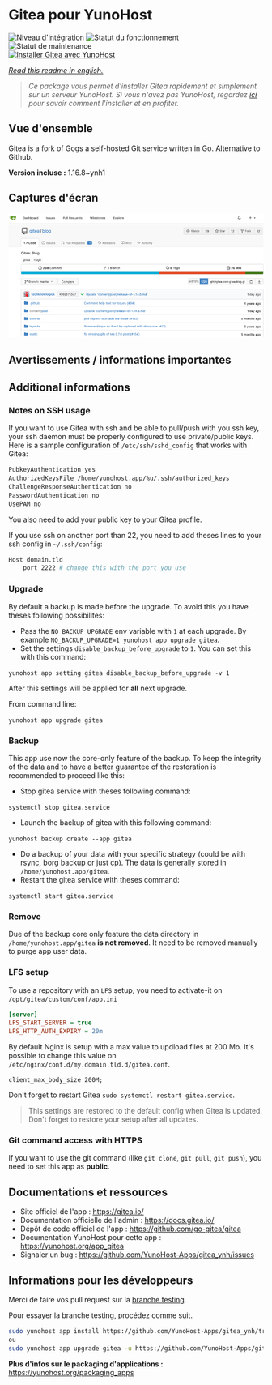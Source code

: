 <!--
N.B.: This README was automatically generated by https://github.com/YunoHost/apps/tree/master/tools/README-generator
It shall NOT be edited by hand.
-->

# Gitea pour YunoHost

[![Niveau d'intégration](https://dash.yunohost.org/integration/gitea.svg)](https://dash.yunohost.org/appci/app/gitea) ![Statut du fonctionnement](https://ci-apps.yunohost.org/ci/badges/gitea.status.svg) ![Statut de maintenance](https://ci-apps.yunohost.org/ci/badges/gitea.maintain.svg)  
[![Installer Gitea avec YunoHost](https://install-app.yunohost.org/install-with-yunohost.svg)](https://install-app.yunohost.org/?app=gitea)

*[Read this readme in english.](./README.md)*

> *Ce package vous permet d'installer Gitea rapidement et simplement sur un serveur YunoHost.
Si vous n'avez pas YunoHost, regardez [ici](https://yunohost.org/#/install) pour savoir comment l'installer et en profiter.*

## Vue d'ensemble

Gitea is a fork of Gogs a self-hosted Git service written in Go. Alternative to Github.


**Version incluse :** 1.16.8~ynh1

## Captures d'écran

![Capture d'écran de Gitea](./doc/screenshots/screenshot.png)

## Avertissements / informations importantes

Additional informations
-----------------------

### Notes on SSH usage

If you want to use Gitea with ssh and be able to pull/push with you ssh key, your ssh daemon must be properly configured to use private/public keys. Here is a sample configuration of `/etc/ssh/sshd_config` that works with Gitea:

```bash
PubkeyAuthentication yes
AuthorizedKeysFile /home/yunohost.app/%u/.ssh/authorized_keys
ChallengeResponseAuthentication no
PasswordAuthentication no
UsePAM no
```

You also need to add your public key to your Gitea profile.

If you use ssh on another port than 22, you need to add theses lines to your ssh config in `~/.ssh/config`:

```bash
Host domain.tld
    port 2222 # change this with the port you use
```

### Upgrade

By default a backup is made before the upgrade. To avoid this you have theses following possibilites:
- Pass the `NO_BACKUP_UPGRADE` env variable with `1` at each upgrade. By example `NO_BACKUP_UPGRADE=1 yunohost app upgrade gitea`.
- Set the settings `disable_backup_before_upgrade` to `1`. You can set this with this command:

`yunohost app setting gitea disable_backup_before_upgrade -v 1`

After this settings will be applied for **all** next upgrade.

From command line:

`yunohost app upgrade gitea`

### Backup

This app use now the core-only feature of the backup. To keep the integrity of the data and to have a better guarantee of the restoration is recommended to proceed like this:

- Stop gitea service with theses following command:

`systemctl stop gitea.service`

- Launch the backup of gitea with this following command:

`yunohost backup create --app gitea`

- Do a backup of your data with your specific strategy (could be with rsync, borg backup or just cp). The data is generally stored in `/home/yunohost.app/gitea`.
- Restart the gitea service with theses command:

`systemctl start gitea.service`

### Remove

Due of the backup core only feature the data directory in `/home/yunohost.app/gitea` **is not removed**. It need to be removed manually to purge app user data.

### LFS setup
To use a repository with an `LFS` setup, you need to activate-it on `/opt/gitea/custom/conf/app.ini`
```ini
[server]
LFS_START_SERVER = true
LFS_HTTP_AUTH_EXPIRY = 20m
```
By default Nginx is setup with a max value to updload files at 200 Mo. It's possible to change this value on `/etc/nginx/conf.d/my.domain.tld.d/gitea.conf`.
```
client_max_body_size 200M;
```
Don't forget to restart Gitea `sudo systemctl restart gitea.service`.

> This settings are restored to the default config when Gitea is updated. Don't forget to restore your setup after all updates.

### Git command access with HTTPS

If you want to use the git command (like `git clone`, `git pull`, `git push`), you need to set this app as **public**.

## Documentations et ressources

* Site officiel de l'app : <https://gitea.io/>
* Documentation officielle de l'admin : <https://docs.gitea.io/>
* Dépôt de code officiel de l'app : <https://github.com/go-gitea/gitea>
* Documentation YunoHost pour cette app : <https://yunohost.org/app_gitea>
* Signaler un bug : <https://github.com/YunoHost-Apps/gitea_ynh/issues>

## Informations pour les développeurs

Merci de faire vos pull request sur la [branche testing](https://github.com/YunoHost-Apps/gitea_ynh/tree/testing).

Pour essayer la branche testing, procédez comme suit.

``` bash
sudo yunohost app install https://github.com/YunoHost-Apps/gitea_ynh/tree/testing --debug
ou
sudo yunohost app upgrade gitea -u https://github.com/YunoHost-Apps/gitea_ynh/tree/testing --debug
```

**Plus d'infos sur le packaging d'applications :** <https://yunohost.org/packaging_apps>
